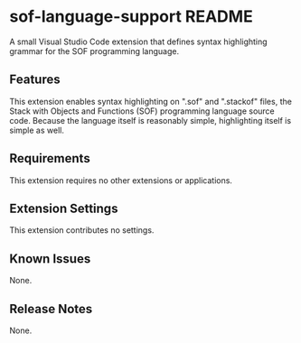 # sof-language-support README

A small Visual Studio Code extension that defines syntax highlighting grammar for the SOF programming language.

## Features

This extension enables syntax highlighting on ".sof" and ".stackof" files, the Stack with Objects and Functions (SOF) programming language source code. Because the language itself is reasonably simple, highlighting itself is simple as well.

## Requirements

This extension requires no other extensions or applications.

## Extension Settings

This extension contributes no settings.

## Known Issues

None.

## Release Notes

None.